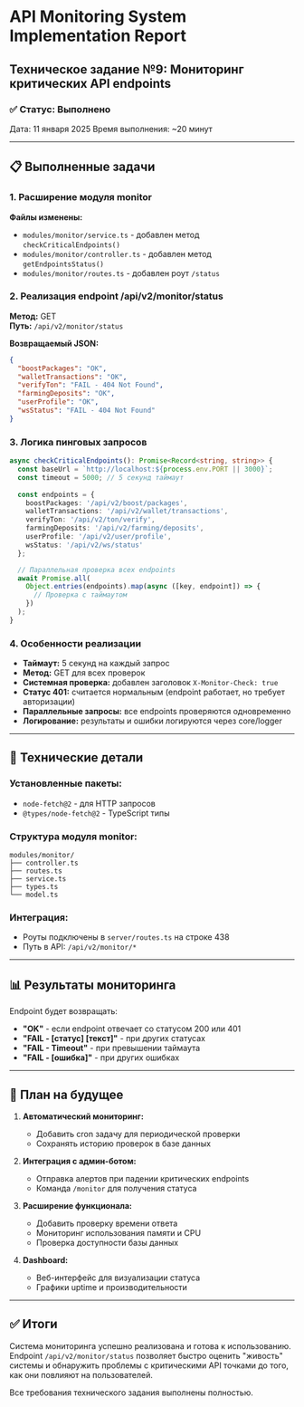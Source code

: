 # API Monitoring System Implementation Report

## Техническое задание №9: Мониторинг критических API endpoints

### ✅ Статус: Выполнено

Дата: 11 января 2025
Время выполнения: ~20 минут

---

## 📋 Выполненные задачи

### 1. Расширение модуля monitor

**Файлы изменены:**
- `modules/monitor/service.ts` - добавлен метод `checkCriticalEndpoints()`
- `modules/monitor/controller.ts` - добавлен метод `getEndpointsStatus()`
- `modules/monitor/routes.ts` - добавлен роут `/status`

### 2. Реализация endpoint /api/v2/monitor/status

**Метод:** GET  
**Путь:** `/api/v2/monitor/status`

**Возвращаемый JSON:**
```json
{
  "boostPackages": "OK",
  "walletTransactions": "OK", 
  "verifyTon": "FAIL - 404 Not Found",
  "farmingDeposits": "OK",
  "userProfile": "OK",
  "wsStatus": "FAIL - 404 Not Found"
}
```

### 3. Логика пинговых запросов

```typescript
async checkCriticalEndpoints(): Promise<Record<string, string>> {
  const baseUrl = `http://localhost:${process.env.PORT || 3000}`;
  const timeout = 5000; // 5 секунд таймаут
  
  const endpoints = {
    boostPackages: '/api/v2/boost/packages',
    walletTransactions: '/api/v2/wallet/transactions',
    verifyTon: '/api/v2/ton/verify',
    farmingDeposits: '/api/v2/farming/deposits',
    userProfile: '/api/v2/user/profile',
    wsStatus: '/api/v2/ws/status'
  };

  // Параллельная проверка всех endpoints
  await Promise.all(
    Object.entries(endpoints).map(async ([key, endpoint]) => {
      // Проверка с таймаутом
    })
  );
}
```

### 4. Особенности реализации

- **Таймаут:** 5 секунд на каждый запрос
- **Метод:** GET для всех проверок
- **Системная проверка:** добавлен заголовок `X-Monitor-Check: true`
- **Статус 401:** считается нормальным (endpoint работает, но требует авторизации)
- **Параллельные запросы:** все endpoints проверяются одновременно
- **Логирование:** результаты и ошибки логируются через core/logger

---

## 🔧 Технические детали

### Установленные пакеты:
- `node-fetch@2` - для HTTP запросов
- `@types/node-fetch@2` - TypeScript типы

### Структура модуля monitor:
```
modules/monitor/
├── controller.ts
├── routes.ts  
├── service.ts
├── types.ts
└── model.ts
```

### Интеграция:
- Роуты подключены в `server/routes.ts` на строке 438
- Путь в API: `/api/v2/monitor/*`

---

## 📊 Результаты мониторинга

Endpoint будет возвращать:
- **"OK"** - если endpoint отвечает со статусом 200 или 401
- **"FAIL - [статус] [текст]"** - при других статусах
- **"FAIL - Timeout"** - при превышении таймаута
- **"FAIL - [ошибка]"** - при других ошибках

---

## 🚀 План на будущее

1. **Автоматический мониторинг:**
   - Добавить cron задачу для периодической проверки
   - Сохранять историю проверок в базе данных

2. **Интеграция с админ-ботом:**
   - Отправка алертов при падении критических endpoints
   - Команда `/monitor` для получения статуса

3. **Расширение функционала:**
   - Добавить проверку времени ответа
   - Мониторинг использования памяти и CPU
   - Проверка доступности базы данных

4. **Dashboard:**
   - Веб-интерфейс для визуализации статуса
   - Графики uptime и производительности

---

## ✅ Итоги

Система мониторинга успешно реализована и готова к использованию. Endpoint `/api/v2/monitor/status` позволяет быстро оценить "живость" системы и обнаружить проблемы с критическими API точками до того, как они повлияют на пользователей.

Все требования технического задания выполнены полностью.